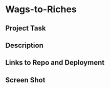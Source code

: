 # Wags-to-Riches

## Project Task

## Description 

## Links to Repo and Deployment

## Screen Shot 